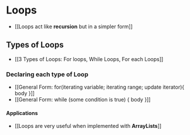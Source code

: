 # Loops
- [[Loops act like **recursion** but in a simpler form]]

## Types of Loops
- [[3 Types of Loops: For loops, While Loops, For each Loops]]

### Declaring each type of Loop
- [[General Form: for(iterating variable; iterating range; update iterator){ body }]]
- [[General Form: while (some condition is true) { body }]]

#### Applications
- [[Loops are very useful when implemented with **ArrayLists**]]